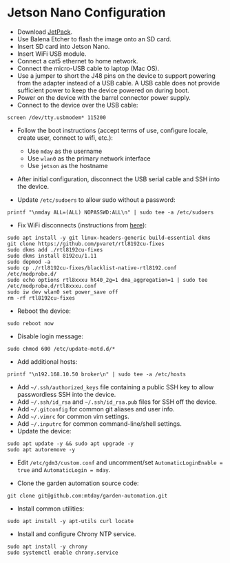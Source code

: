 # Jetson Nano Configuration

* Download [JetPack](https://developer.nvidia.com/embedded/jetpack#install).
* Use Balena Etcher to flash the image onto an SD card.
* Insert SD card into Jetson Nano.
* Insert WiFi USB module.
* Connect a cat5 ethernet to home network.
* Connect the micro-USB cable to laptop (Mac OS).
* Use a jumper to short the J48 pins on the device to support powering from the adapter instead of a USB cable. A USB cable does not provide sufficient power to keep the device powered on during boot.
* Power on the device with the barrel connector power supply.
* Connect to the device over the USB cable:

```
screen /dev/tty.usbmodem* 115200
```


* Follow the boot instructions (accept terms of use, configure locale, create user, connect to wifi, etc.):

    * Use `mday` as the username
    * Use `wlan0` as the primary network interface
    * Use `jetson` as the hostname

* After initial configuration, disconnect the USB serial cable and SSH into the device.
* Update `/etc/sudoers` to allow sudo without a password:

```
printf "\nmday ALL=(ALL) NOPASSWD:ALL\n" | sudo tee -a /etc/sudoers
```

* Fix WiFi disconnects (instructions from [here](https://www.datatobiz.com/2019/10/03/fixing-wifi-connectivity-nvidia-jetson-nano/)):

```
sudo apt install -y git linux-headers-generic build-essential dkms
git clone https://github.com/pvaret/rtl8192cu-fixes
sudo dkms add ./rtl8192cu-fixes
sudo dkms install 8192cu/1.11
sudo depmod -a
sudo cp ./rtl8192cu-fixes/blacklist-native-rtl8192.conf /etc/modprobe.d/
sudo echo options rtl8xxxu ht40_2g=1 dma_aggregation=1 | sudo tee /etc/modprobe.d/rtl8xxxu.conf
sudo iw dev wlan0 set power_save off
rm -rf rtl8192cu-fixes
```

* Reboot the device:

```
sudo reboot now
```


* Disable login message:

```
sudo chmod 600 /etc/update-motd.d/*
```

* Add additional hosts:

```
printf "\n192.168.10.50 broker\n" | sudo tee -a /etc/hosts
```

* Add `~/.ssh/authorized_keys` file containing a public SSH key to allow passwordless SSH into the device.
* Add `~/.ssh/id_rsa` and `~/.ssh/id_rsa.pub` files for SSH off the device.
* Add `~/.gitconfig` for common git aliases and user info.
* Add `~/.vimrc` for common vim settings.
* Add `~/.inputrc` for common command-line/shell settings.
* Update the device:

```
sudo apt update -y && sudo apt upgrade -y
sudo apt autoremove -y
```

* Edit `/etc/gdm3/custom.conf` and uncomment/set `AutomaticLoginEnable = true` and `AutomaticLogin = mday`.

* Clone the garden automation source code:

```
git clone git@github.com:mtday/garden-automation.git
```

* Install common utilities:

```
sudo apt install -y apt-utils curl locate
```

* Install and configure Chrony NTP service.

```
sudo apt install -y chrony
sudo systemctl enable chrony.service
```

